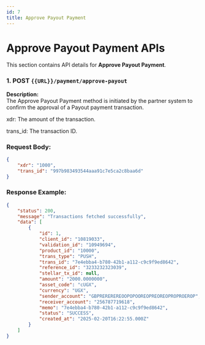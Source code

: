 ```yaml
---
id: 7
title: Approve Payout Payment
---
```


# Approve Payout Payment APIs

This section contains API details for **Approve Payout Payment**.

### 1. POST `{{URL}}/payment/approve-payout`

**Description:**  
The Approve Payout Payment method is initiated by the partner system to confirm
the approval of a Payout payment transaction.

xdr: The amount of the transaction.

trans_id: The transaction ID.

### Request Body:
```json
{
    "xdr": "1000",
    "trans_id": "997b983493544aaa91c7e5ca2c8baa6d"
}
```

### Response Example:
```json
{
    "status": 200,
    "message": "Transactions fetched successfully",
    "data": [
        {
            "id": 1,
            "client_id": "10819033",
            "validation_id": "10949694",
            "product_id": "10000",
            "trans_type": "PUSH",
            "trans_id": "7e4ebba4-b780-42b1-a112-c9c9f9ed8642",
            "reference_id": "3233232323039",
            "stellar_tx_id": null,
            "amount": "2000.0000000",
            "asset_code": "cUGX",
            "currency": "UGX",
            "sender_account": "GBPREREREREOOPOPOOREOPREOREOPROPROEROP",
            "receiver_account": "256787719618",
            "memo": "7e4ebba4-b780-42b1-a112-c9c9f9ed8642",
            "status": "SUCCESS",
            "created_at": "2025-02-20T16:22:55.000Z"
        }
    ]
}
```
